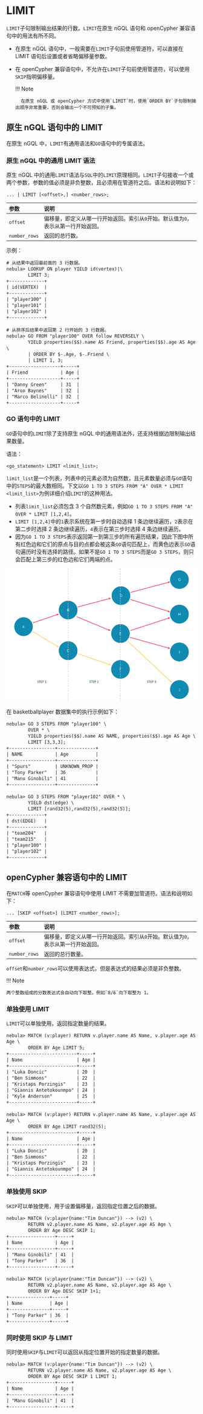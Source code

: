 # LIMIT

`LIMIT`子句限制输出结果的行数。`LIMIT`在原生 nGQL 语句和 openCypher 兼容语句中的用法有所不同。

- 在原生 nGQL 语句中，一般需要在`LIMIT`子句前使用管道符，可以直接在 LIMIT 语句后设置或者省略偏移量参数。

- 在 openCypher 兼容语句中，不允许在`LIMIT`子句前使用管道符，可以使用`SKIP`指明偏移量。

  !!! Note

        在原生 nGQL 或 openCypher 方式中使用`LIMIT`时，使用`ORDER BY`子句限制输出顺序非常重要，否则会输出一个不可预知的子集。

## 原生 nGQL 语句中的 LIMIT

在原生 nGQL 中，`LIMIT`有通用语法和`GO`语句中的专属语法。

### 原生 nGQL 中的通用 LIMIT 语法

原生 nGQL 中的通用`LIMIT`语法与`SQL`中的`LIMIT`原理相同。`LIMIT`子句接收一个或两个参数，参数的值必须是非负整数，且必须用在管道符之后。语法和说明如下：

```ngql
... | LIMIT [<offset>,] <number_rows>;
```

|参数|说明|
|:--|:--|
|`offset`|偏移量，即定义从哪一行开始返回。索引从`0`开始。默认值为`0`，表示从第一行开始返回。|
|`number_rows`|返回的总行数。|

示例：

```ngql
# 从结果中返回最前面的 3 行数据。
nebula> LOOKUP ON player YIELD id(vertex)|\
        LIMIT 3;
+-------------+
| id(VERTEX)  |
+-------------+
| "player100" |
| "player101" |
| "player102" |
+-------------+

# 从排序后结果中返回第 2 行开始的 3 行数据。
nebula> GO FROM "player100" OVER follow REVERSELY \
        YIELD properties($$).name AS Friend, properties($$).age AS Age \
        | ORDER BY $-.Age, $-.Friend \
        | LIMIT 1, 3;
+-------------------+-----+
| Friend            | Age |
+-------------------+-----+
| "Danny Green"     | 31  |
| "Aron Baynes"     | 32  |
| "Marco Belinelli" | 32  |
+-------------------+-----+
```

### GO 语句中的 LIMIT

`GO`语句中的`LIMIT`除了支持原生 nGQL 中的通用语法外，还支持根据边限制输出结果数量。

语法：

```ngql
<go_statement> LIMIT <limit_list>;
```

`limit_list`是一个列表，列表中的元素必须为自然数，且元素数量必须与`GO`语句中的`STEPS`的最大数相同。下文以`GO 1 TO 3 STEPS FROM "A" OVER * LIMIT <limit_list>`为例详细介绍`LIMIT`的这种用法。

* 列表`limit_list`必须包含 3 个自然数元素，例如`GO 1 TO 3 STEPS FROM "A" OVER * LIMIT [1,2,4]`。
* `LIMIT [1,2,4]`中的`1`表示系统在第一步时自动选择 1 条边继续遍历，`2`表示在第二步时选择 2 条边继续遍历，`4`表示在第三步时选择 4 条边继续遍历。
* 因为`GO 1 TO 3 STEPS`表示返回第一到第三步的所有遍历结果，因此下图中所有红色边和它们的原点与目的点都会被这条`GO`语句匹配上，而黄色边表示`GO`语句遍历时没有选择的路径。如果不是`GO 1 TO 3 STEPS`而是`GO 3 STEPS`，则只会匹配上第三步的红色边和它们两端的点。

![LIMIT in GO](limit_in_go_1.png)

在 basketballplayer 数据集中的执行示例如下：

```ngql
nebula> GO 3 STEPS FROM "player100" \
        OVER * \
        YIELD properties($$).name AS NAME, properties($$).age AS Age \
        LIMIT [3,3,3];
+-----------------+--------------+
| NAME            | Age          |
+-----------------+--------------+
| "Spurs"         | UNKNOWN_PROP |
| "Tony Parker"   | 36           |
| "Manu Ginobili" | 41           |
+-----------------+--------------+

nebula> GO 3 STEPS FROM "player102" OVER * \
        YIELD dst(edge) \
        LIMIT [rand32(5),rand32(5),rand32(5)];
+-------------+
| dst(EDGE)   |
+-------------+
| "team204"   |
| "team215"   |
| "player100" |
| "player102" |
+-------------+
```

## openCypher 兼容语句中的 LIMIT

在`MATCH`等 openCypher 兼容语句中使用 LIMIT 不需要加管道符。语法和说明如下：

```ngql
... [SKIP <offset>] [LIMIT <number_rows>];
```

|参数|说明|
|:--|:--|
|`offset`|偏移量，即定义从哪一行开始返回。索引从`0`开始。默认值为`0`，表示从第一行开始返回。|
|`number_rows`|返回的总行数量。|

`offset`和`number_rows`可以使用表达式，但是表达式的结果必须是非负整数。

!!! Note

    两个整数组成的分数表达式会自动向下取整。例如`8/6`向下取整为 1。

### 单独使用 LIMIT

`LIMIT`可以单独使用，返回指定数量的结果。

```ngql
nebula> MATCH (v:player) RETURN v.player.name AS Name, v.player.age AS Age \
        ORDER BY Age LIMIT 5;
+-------------------------+-----+
| Name                    | Age |
+-------------------------+-----+
| "Luka Doncic"           | 20  |
| "Ben Simmons"           | 22  |
| "Kristaps Porzingis"    | 23  |
| "Giannis Antetokounmpo" | 24  |
| "Kyle Anderson"         | 25  |
+-------------------------+-----+

nebula> MATCH (v:player) RETURN v.player.name AS Name, v.player.age AS Age \
        ORDER BY Age LIMIT rand32(5);
+-------------------------+-----+
| Name                    | Age |
+-------------------------+-----+
| "Luka Doncic"           | 20  |
| "Ben Simmons"           | 22  |
| "Kristaps Porzingis"    | 23  |
| "Giannis Antetokounmpo" | 24  |
+-------------------------+-----+
```

### 单独使用 SKIP

`SKIP`可以单独使用，用于设置偏移量，返回指定位置之后的数据。

```ngql
nebula> MATCH (v:player{name:"Tim Duncan"}) --> (v2) \
        RETURN v2.player.name AS Name, v2.player.age AS Age \
        ORDER BY Age DESC SKIP 1;
+-----------------+-----+
| Name            | Age |
+-----------------+-----+
| "Manu Ginobili" | 41  |
| "Tony Parker"   | 36  |
+-----------------+-----+

nebula> MATCH (v:player{name:"Tim Duncan"}) --> (v2) \
        RETURN v2.player.name AS Name, v2.player.age AS Age \
        ORDER BY Age DESC SKIP 1+1;
+---------------+-----+
| Name          | Age |
+---------------+-----+
| "Tony Parker" | 36  |
+---------------+-----+
```

### 同时使用 SKIP 与 LIMIT

同时使用`SKIP`与`LIMIT`可以返回从指定位置开始的指定数量的数据。

```ngql
nebula> MATCH (v:player{name:"Tim Duncan"}) --> (v2) \
        RETURN v2.player.name AS Name, v2.player.age AS Age \
        ORDER BY Age DESC SKIP 1 LIMIT 1;
+-----------------+-----+
| Name            | Age |
+-----------------+-----+
| "Manu Ginobili" | 41  |
+-----------------+-----+
```

<!--
## 性能提示

Nebula Graph {{ nebula.release }} 未实现 `LIMIT` 语句的存储层下推优化，类似 `MATCH (n:T) RETURN n LIMIT 10` 语句或者 `LOOKUP on i_T | LIMIT 10` 语句会发生 graphd 资源占用过大的问题：一个 graphd 会从所有的 storaged 获取全部 T 类型的点，然后返回 10 个。如果全部数据量很大，graphd 此时通常会消耗大量内存，甚至 OOM。
-->

